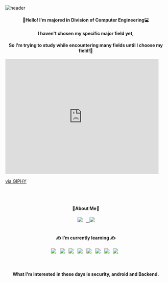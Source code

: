 ![header](https://capsule-render.vercel.app/api?type=waving&color=F2E0F7&height=200&section=header%20render&fontSize=90)
<div align="center">
<h4>👋Hello! I'm majored in Division of Computer Engineering💻
<h4>I haven't chosen my specific major field yet,</h4>
<h4>So I'm trying to study while encountering many fields until I choose my field!🚀</h4>
</div>
<iframe src="https://giphy.com/embed/fZk0FD0wxQpb2" width="480" height="360" frameBorder="0" class="giphy-embed" allowFullScreen></iframe><p><a href="https://giphy.com/gifs/homer-simpson-fat-mumu-fZk0FD0wxQpb2">via GIPHY</a></p>    
<br>
<br>
<div align="center">
<h4><b>🤍About Me🤍</b></h4>
    

<a href="https://www.notion.so/Records-about-me-9ee833cf6d9346fdbfa9ca9b7fca1731">
    <img 
        src="http://img.shields.io/badge/-Notion-black?style=flat&logo=Notion&link=https://www.notion.so/Records-about-me-9ee833cf6d9346fdbfa9ca9b7fca1731"
        style="height : auto; margin-left : 10px; margin-right : 10px;"/> &nbsp

    
    
<a href="https://source-coding.tistory.com/">
    <img 
        src="https://img.shields.io/static/v1?label=blog&message=TISTORY&color=9cf&link=https://www.notion.so/Records-about-me-9ee833cf6d9346fdbfa9ca9b7fca1731"/></a> &nbsp

<br>
<br>
    
<div align="center">
<h4><b>✍ I’m currently learning ✍</b></h4>
<img src="https://img.shields.io/badge/HTML5-E34F26?style=flat-square&logo=HTML5&logoColor=white"/></a> &nbsp
<img src="https://img.shields.io/badge/CSS3-1572B6?style=flat-square&logo=CSS3&logoColor=white"/></a> &nbsp
<img src="https://img.shields.io/badge/JavaScript-F7DF1E?style=flat-square&logo=JavaScript&logoColor=white"/></a> &nbsp
<img src="https://img.shields.io/badge/Java-FFBF00?style=flat-square&logo=Java&logoColor=white"/></a> &nbsp
<img src="https://img.shields.io/badge/Android-3DDC84?style=flat-square&logo=Android&logoColor=white"/></a> &nbsp
<img src="https://img.shields.io/badge/C-00599C?style=flat-square&logo=c%2B%2B&logoColor=white"/></a> &nbsp 
<img src="https://img.shields.io/badge/C++-01A9DB?style=flat-square&logo=c%2B%2B&logoColor=white"/></a> &nbsp 
<img src="https://img.shields.io/badge/-Python-000000?style=flat&logo=Python&logoColor=white"/></a> &nbsp 
</div>

<br>
<br>

<h4>What I'm interested in these days is security, android and Backend.</h4>


